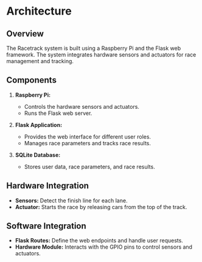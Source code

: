 # Architecture

## Overview

The Racetrack system is built using a Raspberry Pi and the Flask web framework. The system integrates hardware sensors and actuators for race management and tracking.

## Components

1. **Raspberry Pi:**
   - Controls the hardware sensors and actuators.
   - Runs the Flask web server.

2. **Flask Application:**
   - Provides the web interface for different user roles.
   - Manages race parameters and tracks race results.

3. **SQLite Database:**
   - Stores user data, race parameters, and race results.

## Hardware Integration

- **Sensors:** Detect the finish line for each lane.
- **Actuator:** Starts the race by releasing cars from the top of the track.

## Software Integration

- **Flask Routes:** Define the web endpoints and handle user requests.
- **Hardware Module:** Interacts with the GPIO pins to control sensors and actuators.
